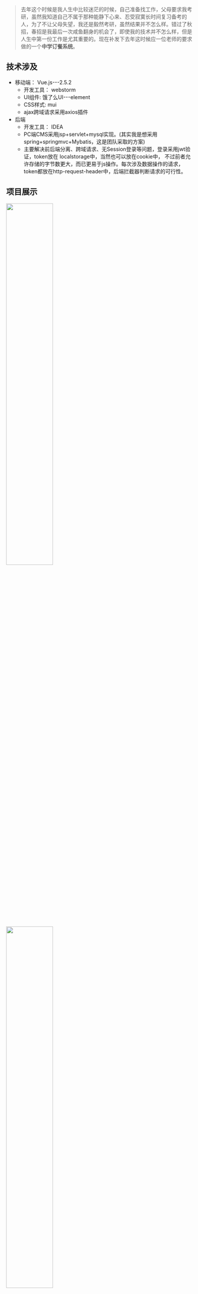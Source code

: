 > 去年这个时候是我人生中比较迷茫的时候，自己准备找工作，父母要求我考研，虽然我知道自己不属于那种能静下心来、忍受寂寞长时间复习备考的人，为了不让父母失望，我还是毅然考研，虽然结果并不怎么样。错过了秋招，春招是我最后一次咸鱼翻身的机会了，即使我的技术并不怎么样，但是人生中第一份工作是尤其重要的。现在补发下去年这时候应一位老师的要求做的一个<b>中学订餐系统</b>。
##  技术涉及

 -  移动端： Vue.js---2.5.2 
     - 开发工具： webstorm
    -  UI组件: 饿了么UI---element
    -  CSS样式: mui
    - ajax跨域请求采用axios插件
 - 后端
   - 开发工具： IDEA
   - PC端CMS采用jsp+servlet+mysql实现。(其实我是想采用spring+springmvc+Mybatis，这是团队采取的方案)
   - 主要解决前后端分离、跨域请求、无Session登录等问题，登录采用jwt验证，token放在 localstorage中，当然也可以放在cookie中， 不过前者允许存储的字节数更大，而已更易于js操作。每次涉及数据操作的请求，token都放在http-request-header中，后端拦截器判断请求的可行性。

## 项目展示
<img src="https://img-blog.csdnimg.cn/20190304160131904.png" width="50%">
<img src="https://img-blog.csdnimg.cn/20190304160156208.png" width="50%">
<img src="https://img-blog.csdnimg.cn/20190304160221331.png" width="50%">
<img src="https://img-blog.csdnimg.cn/20190304160246106.png
" width="50%">
<img src="https://img-blog.csdnimg.cn/20190304160317285.png" width="50%">
<img src="https://img-blog.csdnimg.cn/20190304160324271.png
" width="50%">
<img src="https://img-blog.csdnimg.cn/20190304160335418.png" width="50%">


![在这里插入图片描述](https://img-blog.csdnimg.cn/20190304163421423.png?x-oss-process=image/watermark,type_ZmFuZ3poZW5naGVpdGk,shadow_10,text_aHR0cHM6Ly9ibG9nLmNzZG4ubmV0L3FxXzMyMzg4OTc3,size_16,color_FFFFFF,t_70)

## 备注
1. 前端菜鸟花了半个月来学习Vue.js做移动端页面，效果low，不喜勿喷，，请多多指教
2. 后期联系老师准备交项目的时候，老师没有给出答复，敷衍了我们，项目算是泡汤了，部分功能没有完成，也没有继续开发下去，紧接着是匆忙复习考研，所以也耽搁下了。即便如此，通过这个小项目，学到了不少东西，还是挺值得的。
3. 项目地址：https://github.com/Mrzyang/OrderMeal
4. 预览效果： 移动前端： http://zyang.top   后台CMS:  http://zyang.top:8080/admin/product  用户名和密码都是123456
5. **项目备注**： 周一到周五显示本周菜单，周末显示下周菜单，发现选菜页面没有东西的同学注意啦！！！
